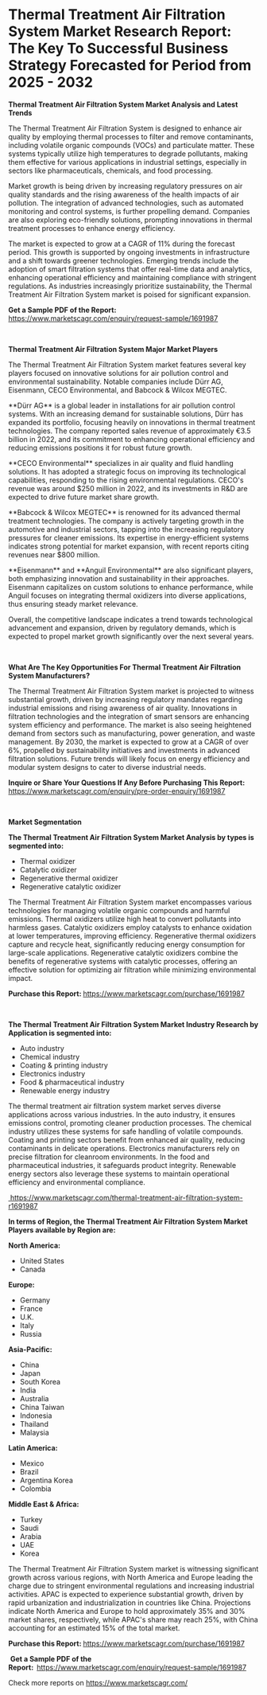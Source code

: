 <p><h1>Thermal Treatment Air Filtration System Market Research Report: The Key To Successful Business Strategy Forecasted for Period from 2025 - 2032</h1></p><p><strong>Thermal Treatment Air Filtration System Market Analysis and Latest Trends</strong></p>
<p><p>The Thermal Treatment Air Filtration System is designed to enhance air quality by employing thermal processes to filter and remove contaminants, including volatile organic compounds (VOCs) and particulate matter. These systems typically utilize high temperatures to degrade pollutants, making them effective for various applications in industrial settings, especially in sectors like pharmaceuticals, chemicals, and food processing.</p><p>Market growth is being driven by increasing regulatory pressures on air quality standards and the rising awareness of the health impacts of air pollution. The integration of advanced technologies, such as automated monitoring and control systems, is further propelling demand. Companies are also exploring eco-friendly solutions, prompting innovations in thermal treatment processes to enhance energy efficiency.</p><p>The market is expected to grow at a CAGR of 11% during the forecast period. This growth is supported by ongoing investments in infrastructure and a shift towards greener technologies. Emerging trends include the adoption of smart filtration systems that offer real-time data and analytics, enhancing operational efficiency and maintaining compliance with stringent regulations. As industries increasingly prioritize sustainability, the Thermal Treatment Air Filtration System market is poised for significant expansion.</p></p>
<p><strong>Get a Sample PDF of the Report:&nbsp;</strong> <a href="https://www.marketscagr.com/enquiry/request-sample/1691987?utm_campaign=3510&utm_medium=2&utm_source=Github&utm_content=ia&utm_term=27032025&utm_id=thermal-treatment-air-filtration-system">https://www.marketscagr.com/enquiry/request-sample/1691987</a></p>
<p>&nbsp;</p>
<p><strong>Thermal Treatment Air Filtration System Major Market Players</strong></p>
<p><p>The Thermal Treatment Air Filtration System market features several key players focused on innovative solutions for air pollution control and environmental sustainability. Notable companies include Dürr AG, Eisenmann, CECO Environmental, and Babcock & Wilcox MEGTEC.</p><p>**Dürr AG** is a global leader in installations for air pollution control systems. With an increasing demand for sustainable solutions, Dürr has expanded its portfolio, focusing heavily on innovations in thermal treatment technologies. The company reported sales revenue of approximately €3.5 billion in 2022, and its commitment to enhancing operational efficiency and reducing emissions positions it for robust future growth.</p><p>**CECO Environmental** specializes in air quality and fluid handling solutions. It has adopted a strategic focus on improving its technological capabilities, responding to the rising environmental regulations. CECO's revenue was around $250 million in 2022, and its investments in R&D are expected to drive future market share growth.</p><p>**Babcock & Wilcox MEGTEC** is renowned for its advanced thermal treatment technologies. The company is actively targeting growth in the automotive and industrial sectors, tapping into the increasing regulatory pressures for cleaner emissions. Its expertise in energy-efficient systems indicates strong potential for market expansion, with recent reports citing revenues near $800 million.</p><p>**Eisenmann** and **Anguil Environmental** are also significant players, both emphasizing innovation and sustainability in their approaches. Eisenmann capitalizes on custom solutions to enhance performance, while Anguil focuses on integrating thermal oxidizers into diverse applications, thus ensuring steady market relevance.</p><p>Overall, the competitive landscape indicates a trend towards technological advancement and expansion, driven by regulatory demands, which is expected to propel market growth significantly over the next several years.</p></p>
<p>&nbsp;</p>
<p><strong>What Are The Key Opportunities For Thermal Treatment Air Filtration System Manufacturers?</strong></p>
<p><p>The Thermal Treatment Air Filtration System market is projected to witness substantial growth, driven by increasing regulatory mandates regarding industrial emissions and rising awareness of air quality. Innovations in filtration technologies and the integration of smart sensors are enhancing system efficiency and performance. The market is also seeing heightened demand from sectors such as manufacturing, power generation, and waste management. By 2030, the market is expected to grow at a CAGR of over 6%, propelled by sustainability initiatives and investments in advanced filtration solutions. Future trends will likely focus on energy efficiency and modular system designs to cater to diverse industrial needs.</p></p>
<p><strong>Inquire or Share Your Questions If Any Before Purchasing This Report:</strong> <a href="https://www.marketscagr.com/enquiry/pre-order-enquiry/1691987?utm_campaign=3510&utm_medium=2&utm_source=Github&utm_content=ia&utm_term=27032025&utm_id=thermal-treatment-air-filtration-system">https://www.marketscagr.com/enquiry/pre-order-enquiry/1691987</a></p>
<p>&nbsp;</p>
<p><strong>Market Segmentation</strong></p>
<p><strong>The Thermal Treatment Air Filtration System Market Analysis by types is segmented into:</strong></p>
<p><ul><li>Thermal oxidizer</li><li>Catalytic oxidizer</li><li>Regenerative thermal oxidizer</li><li>Regenerative catalytic oxidizer</li></ul></p>
<p><p>The Thermal Treatment Air Filtration System market encompasses various technologies for managing volatile organic compounds and harmful emissions. Thermal oxidizers utilize high heat to convert pollutants into harmless gases. Catalytic oxidizers employ catalysts to enhance oxidation at lower temperatures, improving efficiency. Regenerative thermal oxidizers capture and recycle heat, significantly reducing energy consumption for large-scale applications. Regenerative catalytic oxidizers combine the benefits of regenerative systems with catalytic processes, offering an effective solution for optimizing air filtration while minimizing environmental impact.</p></p>
<p><strong>Purchase this Report:&nbsp;</strong><a href="https://www.marketscagr.com/purchase/1691987?utm_campaign=3510&utm_medium=2&utm_source=Github&utm_content=ia&utm_term=27032025&utm_id=thermal-treatment-air-filtration-system">https://www.marketscagr.com/purchase/1691987</a></p>
<p>&nbsp;</p>
<p><strong>The Thermal Treatment Air Filtration System Market Industry Research by Application is segmented into:</strong></p>
<p><ul><li>Auto industry</li><li>Chemical industry</li><li>Coating & printing industry</li><li>Electronics industry</li><li>Food & pharmaceutical industry</li><li>Renewable energy industry</li></ul></p>
<p><p>The thermal treatment air filtration system market serves diverse applications across various industries. In the auto industry, it ensures emissions control, promoting cleaner production processes. The chemical industry utilizes these systems for safe handling of volatile compounds. Coating and printing sectors benefit from enhanced air quality, reducing contaminants in delicate operations. Electronics manufacturers rely on precise filtration for cleanroom environments. In the food and pharmaceutical industries, it safeguards product integrity. Renewable energy sectors also leverage these systems to maintain operational efficiency and environmental compliance.</p></p>
<p><a href="https://www.marketscagr.com/thermal-treatment-air-filtration-system-r1691987?utm_campaign=3510&utm_medium=2&utm_source=Github&utm_content=ia&utm_term=27032025&utm_id=thermal-treatment-air-filtration-system">&nbsp;https://www.marketscagr.com/thermal-treatment-air-filtration-system-r1691987</a></p>
<p><strong>In terms of Region, the Thermal Treatment Air Filtration System Market Players available by Region are:</strong></p>
<p>
    <p> <strong> North America: </strong>
        <ul>
            <li>United States</li>
            <li>Canada</li>
        </ul>
        </p> 
    <p> <strong> Europe: </strong>
        <ul>
            <li>Germany</li>
            <li>France</li>
            <li>U.K.</li>
            <li>Italy</li>
            <li>Russia</li>
        </ul>
        </p> 
    <p> <strong> Asia-Pacific: </strong>
        <ul>
            <li>China</li>
            <li>Japan</li>
            <li>South Korea</li>
            <li>India</li>
            <li>Australia</li>
            <li>China Taiwan</li>
            <li>Indonesia</li>
            <li>Thailand</li>
            <li>Malaysia</li>
        </ul>
        </p> 
    <p> <strong> Latin America: </strong>
        <ul>
            <li>Mexico</li>
            <li>Brazil</li>
            <li>Argentina Korea</li>
            <li>Colombia</li>
        </ul>
        </p> 
    <p> <strong> Middle East & Africa: </strong>
        <ul>
            <li>Turkey</li>
            <li>Saudi</li>
            <li>Arabia</li>
            <li>UAE</li>
            <li>Korea</li>
        </ul>
    </p>
    </p>
<p><p>The Thermal Treatment Air Filtration System market is witnessing significant growth across various regions, with North America and Europe leading the charge due to stringent environmental regulations and increasing industrial activities. APAC is expected to experience substantial growth, driven by rapid urbanization and industrialization in countries like China. Projections indicate North America and Europe to hold approximately 35% and 30% market shares, respectively, while APAC's share may reach 25%, with China accounting for an estimated 15% of the total market.</p></p>
<p><strong>Purchase this Report: </strong><a href="https://www.marketscagr.com/purchase/1691987?utm_campaign=3510&utm_medium=2&utm_source=Github&utm_content=ia&utm_term=27032025&utm_id=thermal-treatment-air-filtration-system">https://www.marketscagr.com/purchase/1691987</a></p>
<p>&nbsp;<strong>Get a Sample PDF of the Report:&nbsp;&nbsp;</strong><a href="https://www.marketscagr.com/enquiry/request-sample/1691987?utm_campaign=3510&utm_medium=2&utm_source=Github&utm_content=ia&utm_term=27032025&utm_id=thermal-treatment-air-filtration-system">https://www.marketscagr.com/enquiry/request-sample/1691987</a></p>
<p><strong></strong></p>
<p>Check more reports on <a href="https://www.marketscagr.com/?utm_campaign=3510&utm_medium=2&utm_source=Github&utm_content=ia&utm_term=27032025&utm_id=thermal-treatment-air-filtration-system">https://www.marketscagr.com/</a></p>
